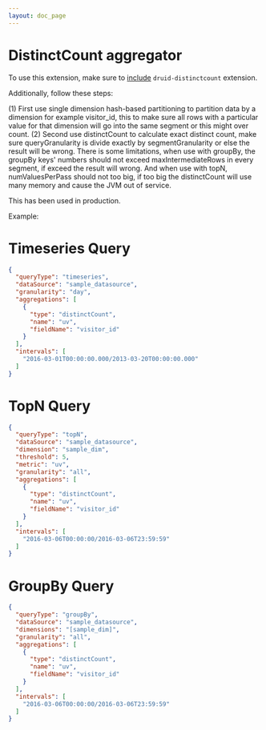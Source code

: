 ```yaml
---
layout: doc_page
---
```


# DistinctCount aggregator

To use this extension, make sure to [include](../../operations/including-extensions.html) `druid-distinctcount` extension.

Additionally, follow these steps:

(1) First use single dimension hash-based partitioning to partition data by a dimension for example visitor_id, this to make sure all rows with a particular value for that dimension will go into the same segment or this might over count.
(2) Second use distinctCount to calculate exact distinct count, make sure queryGranularity is divide exactly by segmentGranularity or else the result will be wrong.
There is some limitations, when use with groupBy, the groupBy keys' numbers should not exceed maxIntermediateRows in every segment, if exceed the result will wrong. And when use with topN, numValuesPerPass should not too big, if too big the distinctCount will use many memory and cause the JVM out of service.

This has been used in production.

Example:
# Timeseries Query

```json
{
  "queryType": "timeseries",
  "dataSource": "sample_datasource",
  "granularity": "day",
  "aggregations": [
    {
      "type": "distinctCount",
      "name": "uv",
      "fieldName": "visitor_id"
    }
  ],
  "intervals": [
    "2016-03-01T00:00:00.000/2013-03-20T00:00:00.000"
  ]
}
```

# TopN Query

```json
{
  "queryType": "topN",
  "dataSource": "sample_datasource",
  "dimension": "sample_dim",
  "threshold": 5,
  "metric": "uv",
  "granularity": "all",
  "aggregations": [
    {
      "type": "distinctCount",
      "name": "uv",
      "fieldName": "visitor_id"
    }
  ],
  "intervals": [
    "2016-03-06T00:00:00/2016-03-06T23:59:59"
  ]
}
```

# GroupBy Query

```json
{
  "queryType": "groupBy",
  "dataSource": "sample_datasource",
  "dimensions": "[sample_dim]",
  "granularity": "all",
  "aggregations": [
    {
      "type": "distinctCount",
      "name": "uv",
      "fieldName": "visitor_id"
    }
  ],
  "intervals": [
    "2016-03-06T00:00:00/2016-03-06T23:59:59"
  ]
}
```
